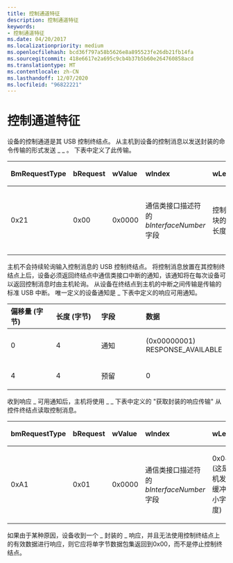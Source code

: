 ```yaml
---
title: 控制通道特征
description: 控制通道特征
keywords:
- 控制通道特征
ms.date: 04/20/2017
ms.localizationpriority: medium
ms.openlocfilehash: bcd36f797a58b5626e8a895523fe26db21fb14fa
ms.sourcegitcommit: 418e6617e2a695c9cb4b37b5b60e264760858acd
ms.translationtype: MT
ms.contentlocale: zh-CN
ms.lasthandoff: 12/07/2020
ms.locfileid: "96822221"
---
```

# <a name="control-channel-characteristics"></a>控制通道特征





设备的控制通道是其 USB 控制终结点。 从主机到设备的控制消息以发送封装的命令传输的形式发送 \_ \_ 。 下表中定义了此传输。

<table style="width:100%;">
<colgroup>
<col width="16%" />
<col width="16%" />
<col width="16%" />
<col width="16%" />
<col width="16%" />
<col width="16%" />
</colgroup>
<thead>
<tr class="header">
<th align="left">BmRequestType</th>
<th align="left">bRequest</th>
<th align="left">wValue</th>
<th align="left">wIndex</th>
<th align="left">wLength</th>
<th align="left">数据</th>
</tr>
</thead>
<tbody>
<tr class="odd">
<td align="left"><p>0x21</p></td>
<td align="left"><p>0x00</p></td>
<td align="left"><p>0x0000</p></td>
<td align="left"><p>通信类接口描述符的<em>bInterfaceNumber</em>字段</p></td>
<td align="left"><p>控制消息块的字节长度</p></td>
<td align="left"><p>控制消息块</p></td>
</tr>
</tbody>
</table>

 

主机不会持续轮询输入控制消息的 USB 控制终结点。 将控制消息放置在其控制终结点上后，设备必须返回终结点中通信类接口中断的通知，该通知将在每次设备可以返回控制消息时由主机轮询。 从设备在终结点到主机的中断之间传输是传输的标准 USB 中断。 唯一定义的设备通知是 \_ 下表中定义的响应可用通知。

<table>
<colgroup>
<col width="25%" />
<col width="25%" />
<col width="25%" />
<col width="25%" />
</colgroup>
<thead>
<tr class="header">
<th align="left">偏移量 (字节) </th>
<th align="left">长度 (字节) </th>
<th align="left">字段</th>
<th align="left">数据</th>
</tr>
</thead>
<tbody>
<tr class="odd">
<td align="left"><p>0</p></td>
<td align="left"><p>4</p></td>
<td align="left"><p>通知</p></td>
<td align="left"><p> (0x00000001) RESPONSE_AVAILABLE</p></td>
</tr>
<tr class="even">
<td align="left"><p>4</p></td>
<td align="left"><p>4</p></td>
<td align="left"><p>预留</p></td>
<td align="left"><p>0</p></td>
</tr>
</tbody>
</table>

 

收到响应 \_ 可用通知后，主机将使用 \_ \_ 下表中定义的 "获取封装的响应传输" 从控件终结点读取控制消息。

<table style="width:100%;">
<colgroup>
<col width="16%" />
<col width="16%" />
<col width="16%" />
<col width="16%" />
<col width="16%" />
<col width="16%" />
</colgroup>
<thead>
<tr class="header">
<th align="left">bmRequestType</th>
<th align="left">bRequest</th>
<th align="left">wValue</th>
<th align="left">wIndex</th>
<th align="left">wLength</th>
<th align="left">数据</th>
</tr>
</thead>
<tbody>
<tr class="odd">
<td align="left"><p>0xA1</p></td>
<td align="left"><p>0x01</p></td>
<td align="left"><p>0x0000</p></td>
<td align="left"><p>通信类接口描述符的<em>bInterfaceNumber</em>字段</p></td>
<td align="left"><p>0x0400 (这是主机发布的缓冲的最小字节长度) </p></td>
<td align="left"><p>控制消息块</p></td>
</tr>
</tbody>
</table>

 

如果由于某种原因，设备收到一个 \_ 封装的 \_ 响应，并且无法使用控制终结点上的有效数据进行响应，则它应将单字节数据包集返回到0x00，而不是停止控制终结点。

 

 






